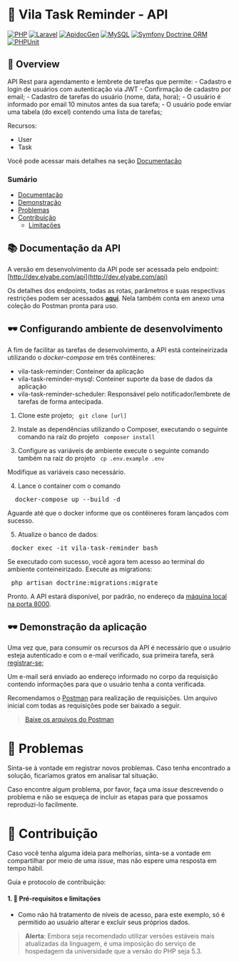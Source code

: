 <!-- # Logo ou Banner -->
<!-- <p align="center">
   <img src="https://trello-attachments.s3.amazonaws.com/5c3b9c9903d1b107b15a5271/182x42/078f443628a4ad74cafa0b01f44b4a7f/ppclogov1-2.png" alt="PPC Choice" width="280"/>
</p> -->

# :rocket: Vila Task Reminder - API
[![PHP](https://img.shields.io/static/v1?label=PHP&message=7.4&colorA=purple&color=black&logo=PHP&logoColor=white)](https://www.php.net/) [![Laravel](https://img.shields.io/static/v1?label=Laravel&message=v6&colorA=darkred&color=black&logo=Laravel&logoColor=white)](https://laravel.com/) [![ApidocGen](https://img.shields.io/static/v1?label=apiDoc&message=4.8colorA=pink&color=black&logo=javascript&logoColor=white)](https://github.com/mpociot/laravel-apidoc-generator) [![MySQL](https://img.shields.io/static/v1?label=MySQL&message=5.7&colorA=darkblue&color=black&logo=mysql&logoColor=white)](https://mysql.com/) [![Symfony Doctrine ORM](https://img.shields.io/static/v1?label=Symfony%20Doctrine&message=6.0&colorA=blue&color=black&logo=symfony)](https://www.doctrine-project.org/) [![PHPUnit](https://img.shields.io/static/v1?label=PHPUnit&message=7.0&colorA=blue&color=black&logo=PHP&logoColor=white)](https://phpunit.de/) 

## :book: Overview 
API Rest para agendamento e lembrete de tarefas que permite:
    - Cadastro e login de usuários com autenticação via JWT
    - Confirmação de cadastro por email;
    - Cadastro de tarefas do usuário (nome, data, hora);
    - O usuário é informado por email 10 minutos antes da sua tarefa;
    - O usuário pode enviar uma tabela (do excel) contendo uma lista de tarefas;

Recursos:
- User
- Task

Você pode acessar mais detalhes na seção [Documentação](#books-Documentação-da-API)

### Sumário

* [Documentação](#books-Documentação-da-API)
* [Demonstração](#dark_sunglasses-Demonstração-da-aplicação)
* [Problemas](#ghost-Problemas)
* [Contribuição](#balloon-Contribuição)
  * [Limitações](#1-pushpin-Pré-requisitos-e-limitações)
  <!-- * [Fork este repositório e realize alterações](#2-fork_and_knife-Fork-este-repositório-e-realize-alterações) -->
  <!-- * [Planeje e execute testes](#3-clipboard-Planeje-e-execute-testes) -->
  <!-- * [Solicite a incorporação](#4-heavy_check_mark-Solicite-a-incorporação) -->
<!-- * [Autores](#pencil2-Autores) -->


## :books: Documentação da API 
A versão em desenvolvimento da API pode ser acessada pelo endpoint: [http://dev.elyabe.com/api](http://dev.elyabe.com/api)

Os detalhes dos endpoints, todas as rotas, parâmetros e suas respectivas restrições podem ser acessados <b>[aqui](http://dev.elyabe.com/api/doc)</b>. Nela também conta em anexo uma coleção do Postman pronta para uso.

## :dark_sunglasses: Configurando ambiente de desenvolvimento
A fim de facilitar as tarefas de desenvolvimento, a API está conteineirizada utilizando o <i> docker-compose</i> em três contêineres:

- vila-task-reminder: Conteiner da aplicação
- vila-task-reminder-mysql: Conteiner suporte da base de dados da aplicação
- vila-task-reminder-scheduler: Responsável pelo notificador/lembrete de tarefas de forma antecipada.


1. Clone este projeto;
    <code> git clone [url] </code>
2. Instale as dependências utilizando o Composer, executando o seguinte comando na raíz do projeto
<code> composer install </code>

3. Configure as variáveis de ambiente execute o seguinte comando também na raíz do projeto
<code> cp .env.example .env </code> 

Modifique as variáveis caso necessário.

4. Lance o container com o comando
<pre>  docker-compose up --build -d</pre>
Aguarde até que o docker informe que os contêineres foram lançados com sucesso.

5. Atualize o banco de dados:
<pre> docker exec -it vila-task-reminder bash</pre>
Se executado com sucesso, você agora tem acesso ao terminal do ambiente conteineirizado.
Execute as migrations:
<pre> php artisan doctrine:migrations:migrate</pre>

Pronto. A API estará disponível, por padrão, no endereço da [ máquina local na porta 8000](http://localhost:8000).


## :dark_sunglasses: Demonstração da aplicação

Uma vez que, para consumir os recursos da API é necessário que o usuário esteja autenticado e com o e-mail verificado, sua primeira tarefa, será [registrar-se](http://dev.elyabe.com/api/doc#create-an-user);

Um e-mail será enviado ao endereço informado no corpo da requisição contendo informações para que o usuário tenha a conta verificada.


Recomendamos o [Postman](https://www.postman.com/) para realização de requisições. Um arquivo inicial com todas as requisições pode ser baixado a seguir.

> [Baixe os arquivos do Postman](https://github.com/ppc-choice/dev.api.ppcchoice.ufes.br/tree/master/postman)

# :ghost: Problemas

Sinta-se à vontade em registrar novos problemas. Caso tenha encontrado a solução, ficaríamos gratos em analisar tal situação. 

Caso encontre algum problema, por favor, faça uma *issue* descrevendo o problema e não se esqueça de incluir as etapas para que possamos reproduzi-lo facilmente.

# :balloon: Contribuição

Caso você tenha alguma ideia para melhorias, sinta-se a vontade em compartilhar por meio de uma *issue*, mas não espere uma resposta em tempo hábil.

Guia e protocolo de contribuição:

#### 1. :pushpin: Pré-requisitos e limitações

- Como não há tratamento de níveis de acesso, para este exemplo, só é permitido ao usuário 
alterar e excluir seus próprios dados.

> **Alerta**: Embora seja recomendado utilizar versões estáveis mais atualizadas da linguagem, é uma imposição do serviço de hospedagem da universidade que a versão do PHP seja 5.3. 

<!-- # :closed_book: Licença -->
